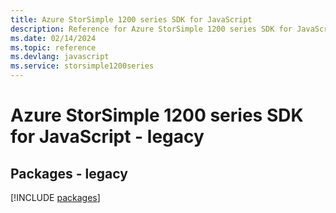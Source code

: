 ```yaml
---
title: Azure StorSimple 1200 series SDK for JavaScript
description: Reference for Azure StorSimple 1200 series SDK for JavaScript
ms.date: 02/14/2024
ms.topic: reference
ms.devlang: javascript
ms.service: storsimple1200series
---
```

# Azure StorSimple 1200 series SDK for JavaScript - legacy
## Packages - legacy
[!INCLUDE [packages](storsimple-1200-series-index.md)]